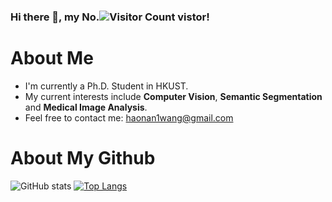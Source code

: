 ### Hi there 👋, my No.![Visitor Count](https://profile-counter.glitch.me/McGregorWwww/count.svg) vistor!

<!--
**McGregorWwww/McGregorWwww** is a ✨ _special_ ✨ repository because its `README.md` (this file) appears on your GitHub profile.

Here are some ideas to get you started:
-->

# About Me
- I'm currently a Ph.D. Student in HKUST.
- My current interests include **Computer Vision**, **Semantic Segmentation** and **Medical Image Analysis**.
- Feel free to contact me: [haonan1wang@gmail.com](haonan1wang@gmail.com)


# About My Github

![GitHub stats](https://github-readme-stats.vercel.app/api?username=McGregorWwww&show_icons=true&theme=dark)
[![Top Langs](https://github-readme-stats.vercel.app/api/top-langs/?username=McGregorWwww&layout=compact&theme=dark)](https://github.com/McGregorWwww/github-readme-stats)



